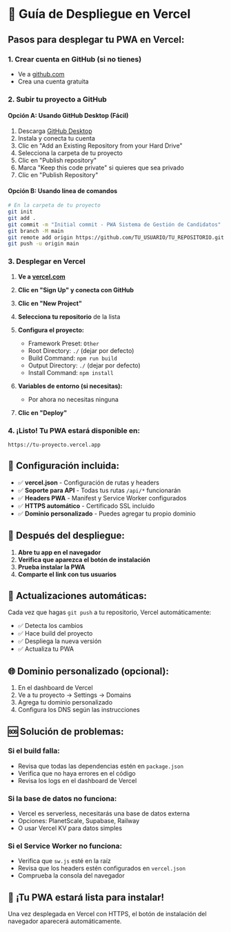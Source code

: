 # 🚀 Guía de Despliegue en Vercel

## Pasos para desplegar tu PWA en Vercel:

### 1. **Crear cuenta en GitHub (si no tienes)**
- Ve a [github.com](https://github.com)
- Crea una cuenta gratuita

### 2. **Subir tu proyecto a GitHub**

#### Opción A: Usando GitHub Desktop (Fácil)
1. Descarga [GitHub Desktop](https://desktop.github.com/)
2. Instala y conecta tu cuenta
3. Clic en "Add an Existing Repository from your Hard Drive"
4. Selecciona la carpeta de tu proyecto
5. Clic en "Publish repository"
6. Marca "Keep this code private" si quieres que sea privado
7. Clic en "Publish Repository"

#### Opción B: Usando línea de comandos
```bash
# En la carpeta de tu proyecto
git init
git add .
git commit -m "Initial commit - PWA Sistema de Gestión de Candidatos"
git branch -M main
git remote add origin https://github.com/TU_USUARIO/TU_REPOSITORIO.git
git push -u origin main
```

### 3. **Desplegar en Vercel**

1. **Ve a [vercel.com](https://vercel.com)**
2. **Clic en "Sign Up" y conecta con GitHub**
3. **Clic en "New Project"**
4. **Selecciona tu repositorio** de la lista
5. **Configura el proyecto:**
   - Framework Preset: `Other`
   - Root Directory: `./` (dejar por defecto)
   - Build Command: `npm run build`
   - Output Directory: `./` (dejar por defecto)
   - Install Command: `npm install`

6. **Variables de entorno (si necesitas):**
   - Por ahora no necesitas ninguna

7. **Clic en "Deploy"**

### 4. **¡Listo! Tu PWA estará disponible en:**
```
https://tu-proyecto.vercel.app
```

## 🔧 Configuración incluida:

- ✅ **vercel.json** - Configuración de rutas y headers
- ✅ **Soporte para API** - Todas tus rutas `/api/*` funcionarán
- ✅ **Headers PWA** - Manifest y Service Worker configurados
- ✅ **HTTPS automático** - Certificado SSL incluido
- ✅ **Dominio personalizado** - Puedes agregar tu propio dominio

## 📱 Después del despliegue:

1. **Abre tu app en el navegador**
2. **Verifica que aparezca el botón de instalación**
3. **Prueba instalar la PWA**
4. **Comparte el link con tus usuarios**

## 🔄 Actualizaciones automáticas:

Cada vez que hagas `git push` a tu repositorio, Vercel automáticamente:
- ✅ Detecta los cambios
- ✅ Hace build del proyecto
- ✅ Despliega la nueva versión
- ✅ Actualiza tu PWA

## 🌐 Dominio personalizado (opcional):

1. En el dashboard de Vercel
2. Ve a tu proyecto → Settings → Domains
3. Agrega tu dominio personalizado
4. Configura los DNS según las instrucciones

## 🆘 Solución de problemas:

### Si el build falla:
- Revisa que todas las dependencias estén en `package.json`
- Verifica que no haya errores en el código
- Revisa los logs en el dashboard de Vercel

### Si la base de datos no funciona:
- Vercel es serverless, necesitarás una base de datos externa
- Opciones: PlanetScale, Supabase, Railway
- O usar Vercel KV para datos simples

### Si el Service Worker no funciona:
- Verifica que `sw.js` esté en la raíz
- Revisa que los headers estén configurados en `vercel.json`
- Comprueba la consola del navegador

## 🎉 ¡Tu PWA estará lista para instalar!

Una vez desplegada en Vercel con HTTPS, el botón de instalación del navegador aparecerá automáticamente.
